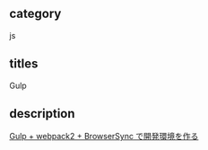 ## category

js

## titles

Gulp

## description

<a href="https://qiita.com/kurosame/items/5bbd3e5e79ec4a989b09" target="_blank">Gulp + webpack2 + BrowserSync で開発環境を作る</a>
